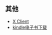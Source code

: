 ## 其他

* [X Client](http://xclient.info/?t=336a0514bf36c6e76c7245fa1ad4f402337dfd0e)
* [kindle电子书下载](http://www.ireadweek.com/index.php/Index/index.html)
